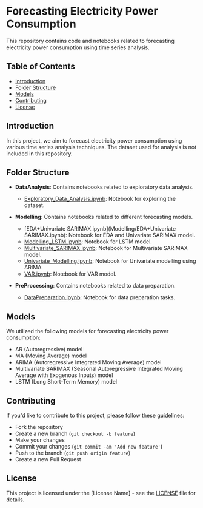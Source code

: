 # Forecasting Electricity Power Consumption

This repository contains code and notebooks related to forecasting electricity power consumption using time series analysis.

## Table of Contents

- [Introduction](#introduction)
- [Folder Structure](#folder-structure)
- [Models](#models)
- [Contributing](#contributing)
- [License](#license)

## Introduction

In this project, we aim to forecast electricity power consumption using various time series analysis techniques. The dataset used for analysis is not included in this repository. 

## Folder Structure

- **DataAnalysis**: Contains notebooks related to exploratory data analysis.
  - [Exploratory_Data_Analysis.ipynb](DataAnalysis/Exploratory_Data_Analysis.ipynb): Notebook for exploring the dataset.

- **Modelling**: Contains notebooks related to different forecasting models.
  - [EDA+Univariate SARIMAX.ipynb](Modelling/EDA+Univariate SARIMAX.ipynb): Notebook for EDA and Univariate SARIMAX model.
  - [Modelling_LSTM.ipynb](Modelling/Modelling_LSTM.ipynb): Notebook for LSTM model.
  - [Multivariate_SARIMAX.ipynb](Modelling/Multivariate_SARIMAX.ipynb): Notebook for Multivariate SARIMAX model.
  - [Univariate_Modelling.ipynb](Modelling/Univariate_Modelling.ipynb): Notebook for Univariate modelling using ARIMA.
  - [VAR.ipynb](Modelling/VAR.ipynb): Notebook for VAR model.

- **PreProcessing**: Contains notebooks related to data preparation.
  - [DataPreparation.ipynb](PreProcessing/DataPreparation.ipynb): Notebook for data preparation tasks.

## Models

We utilized the following models for forecasting electricity power consumption:
- AR (Autoregressive) model
- MA (Moving Average) model
- ARIMA (Autoregressive Integrated Moving Average) model
- Multivariate SARIMAX (Seasonal Autoregressive Integrated Moving Average with Exogenous Inputs) model
- LSTM (Long Short-Term Memory) model

## Contributing

If you'd like to contribute to this project, please follow these guidelines:
- Fork the repository
- Create a new branch (`git checkout -b feature`)
- Make your changes
- Commit your changes (`git commit -am 'Add new feature'`)
- Push to the branch (`git push origin feature`)
- Create a new Pull Request

## License

This project is licensed under the [License Name] - see the [LICENSE](LICENSE) file for details.
